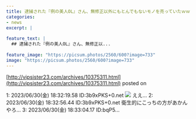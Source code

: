 ```yaml
---
title: 逮捕された『例の美人OL』さん、無修正以外にもとんでもないモノを売っていたｗｗｗｗｗｗｗｗ
categories:
- news
excerpt: |
  
feature_text: |
  ## 逮捕された『例の美人OL』さん、無修正以...
  
feature_image: "https://picsum.photos/2560/600?image=733"
image: "https://picsum.photos/2560/600?image=733"
---
```


[http://vipsister23.com/archives/10375311.html](http://vipsister23.com/archives/10375311.html)
posted on 

<!--more-->

1: 2023/06/30(金) 18:32:19.58 ID:3b9xPKS+0.net ![](https://livedoor.blogimg.jp/vipsister23/imgs/e/2/e290a08b-s.jpg) ええ… 2: 2023/06/30(金) 18:32:56.44 ID:3b9xPKS+0.net 衛生的にこっちの方があかんやろ… 3: 2023/06/30(金) 18:33:04.17 ID:bqP5...
